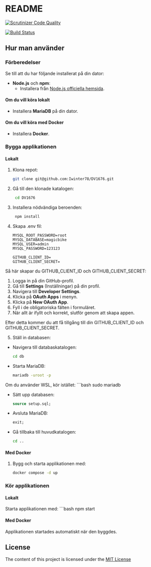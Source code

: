 # README
[![Scrutinizer Code Quality](https://scrutinizer-ci.com/g/Iwinter78/DV1676/badges/quality-score.png?b=main&s=dd5f89243c5c23c76581baa5111fa95c1988200a)](https://scrutinizer-ci.com/g/Iwinter78/DV1676/?branch=main)

[![Build Status](https://scrutinizer-ci.com/g/Iwinter78/DV1676/badges/build.png?b=main&s=0cae53a69b22388695801fc9c4d12f862708edfa)](https://scrutinizer-ci.com/g/Iwinter78/DV1676/build-status/main)

## Hur man använder

### Förberedelser

Se till att du har följande installerat på din dator:

- **Node.js** och **npm**:
  - Installera från [Node.js officiella hemsida](https://nodejs.org/en/download/package-manager).

#### Om du vill köra lokalt

- Installera **MariaDB** på din dator.

#### Om du vill köra med Docker

- Installera **Docker**.

### Bygga applikationen

#### Lokalt

1. Klona repot:
   ```bash
   git clone git@github.com:Iwinter78/DV1676.git

2. Gå till den klonade katalogen:
   ```bash
    cd DV1676

3. Installera nödvändiga beroenden:
   ```bash
    npm install

4. Skapa .env fil:
   ```env
   MYSQL_ROOT_PASSWORD=root
   MYSQL_DATABASE=magicbike
   MYSQL_USER=admin
   MYSQL_PASSWORD=123123
   
   GITHUB_CLIENT_ID=
   GITHUB_CLIENT_SECRET=

Så här skapar du GITHUB_CLIENT_ID och GITHUB_CLIENT_SECRET:
1. Logga in på din GitHub-profil.
2. Gå till **Settings** (Inställningar) på din profil.
3. Navigera till **Developer Settings**.
4. Klicka på **OAuth Apps** i menyn.
5. Klicka på **New OAuth App**.
6. Fyll i de obligatoriska fälten i formuläret.
7. När allt är ifyllt och korrekt, slutför genom att skapa appen.

Efter detta kommer du att få tillgång till din GITHUB_CLIENT_ID och GITHUB_CLIENT_SECRET.

5. Ställ in databasen:
- Navigera till databaskatalogen:
    ```bash
    cd db
- Starta MariaDB:
    ```bash
    mariadb -uroot -p
Om du använder WSL, kör istället:
    ```bash
    sudo mariadb
- Sätt upp databasen:
    ```sql
    source setup.sql;
- Avsluta MariaDB:
    ```sql
    exit;
- Gå tillbaka till huvudkatalogen:
    ```bash
    cd ..

#### Med Docker
1. Bygg och starta applikationen med:
    ```bash
    docker compose -d up

### Kör applikationen

#### Lokalt
Starta applikationen med:
    ```bash
    npm start

#### Med Docker
Applikationen startades automatiskt när den byggdes.

## License

The content of this project is licensed under the [MIT License](./LICENSE)